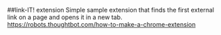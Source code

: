 ##link-IT! extension
Simple sample extension that finds the first external link on a page and opens it in a new tab.
https://robots.thoughtbot.com/how-to-make-a-chrome-extension

